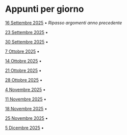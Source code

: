 # Appunti per giorno

[16 Settembre 2025](./16-09-2025.md "HTML") • <i>Ripasso argomenti anno precedente</i>

[23 Settembre 2025](./23-09-2025.md "HTML") • <i></i>

[30 Settembre 2025](./30-09-2025.md "HTML") • <i></i>

[7 Ottobre 2025](./07-10-2025.md "HTML") • <i></i>

[14 Ottobre 2025](./14-10-2025.md "HTML") • <i></i>

[21 Ottobre 2025](./21-10-2025.md "HTML") • <i></i>

[28 Ottobre 2025](./28-10-2025.md "HTML") • <i></i>

[4 Novembre 2025](./04-11-2025.md "HTML") • <i></i>

[11 Novembre 2025](./23-09-2025.md "HTML") • <i></i>

[18 Novembre 2025](./23-09-2025.md "HTML") • <i></i>

[25 Novembre 2025](./23-09-2025.md "HTML") • <i></i>

[5 Dicembre 2025](./23-10-2025.md "HTML") • <i></i>
